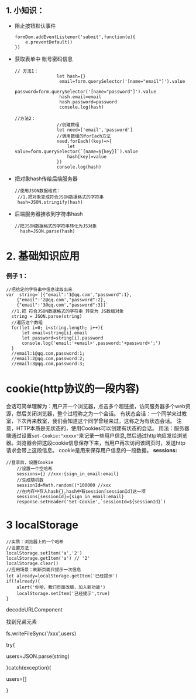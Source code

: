 

## 1. 小知识：

- 阻止按钮默认事件

  ```
  formDom.addEventListener('submit',function(e){
      e.preventDefault()
  })
  ```

- 获取表单中 账号密码信息

  ```
  // 方法1：
                  let hash={}
                   email=form.querySelector('[name="email"]').value
                   password=form.querySelector('[name="password"]').value
                   hash.email=email
                   hash.password=password
                   console.log(hash)
  ```

  ```
  //方法2：
                  //创建数组
                  let need=['email','password']
                  //调用数组的forEach方法
                  need.forEach((key)=>{
                      let value=form.querySelector(`[name=${key}]`).value
                      hash[key]=value
                  })
                  console.log(hash)
  ```

- 把对象hash传给后端服务器

  ```
  //使用JSON数据格式：
   //1.把对象变成符合JSON数据格式的字符串
   hash=JSON.stringify(hash)
  ```

  

- 后端服务器接收到字符串hash

  ```
  //把JSON数据格式的字符串转化为JS对象
  	hash=JSON.parse(hash)
  ```

  

# 2. 基础知识应用

###  例子 1：

```
//把给定的字符串中信息读取出来
var  string=`[{"email":'1@qq.com',"password":1},
	{"email":'2@qq.com',"password":2},
	{"email":'3@qq.com',"password":3}]`
  //1.把 符合JSON数据格式的字符串 转变为 JS数组对象
  string = JSON.parse(string)
  //遍历这个数组
  for(let i=0; i<string.length; i++){
      let email=string[i].email
      let password=string[i].password
      console.log('email:'+email+',password:'+password+';')
  }
  //email:1@qq.com,password:1;
  //email:2@qq.com,password:2;
  //email:3@qq.com,password:3;
```

# cookie(http协议的一段内容)

 
会话可简单理解为：用户开一个浏览器，点击多个超链接，访问服务器多个web资源，然后关闭浏览器，整个过程称之为一个会话。
有状态会话：一个同学来过教室，下次再来教室，我们会知道这个同学曾经来过，这称之为有状态会话。
注意，HTTP本质是无状态的，使用Cookies可以创建有状态的会话。
用法：服务器端通过设置`set-Cookie:"xxxxx"`来记录一些用户信息,然后通过http响应发给浏览器。浏览器会把这段cookie信息保存下来，当用户再次访问该网页时，发送http请求会带上这段信息。
cookie是用来保存用户信息的一段数据。
**sessions:**

```
//登录后，设置Cookie
	//设置一个空哈希
	sessions={} //xxx:{sign_in_email:email}
	//生成随机数
    sessionId=Math.random()*100000 //xxx
    //在内存中存入hash{},hash中有session[sessionId]这一项
    sessions[sessionId]={sign_in_email:email}
    response.setHeader('Set-Cookie',`sessionId=${sessionId}`)
```

# 3  localStorage

```
//实质：浏览器上的一个哈希
//设置方法：
localStorage.setItem('a','2')
localStorage.getItem('a') // '2'
localStorage.clear()
//应用场景：刷新页面只提示一次信息
let already=localStorage.getItem('已经提示')
if(!already){
    alert('你哈，我们页面改版，加入新功能')
    localStorage.setItem('已经提示',true)
}
```





decodeURLComponent

找到兄弟元素

fs.writeFileSync('/xxx',users)

try{

users=JSON.parse(string)

}catch(exception){

users=[]

}



